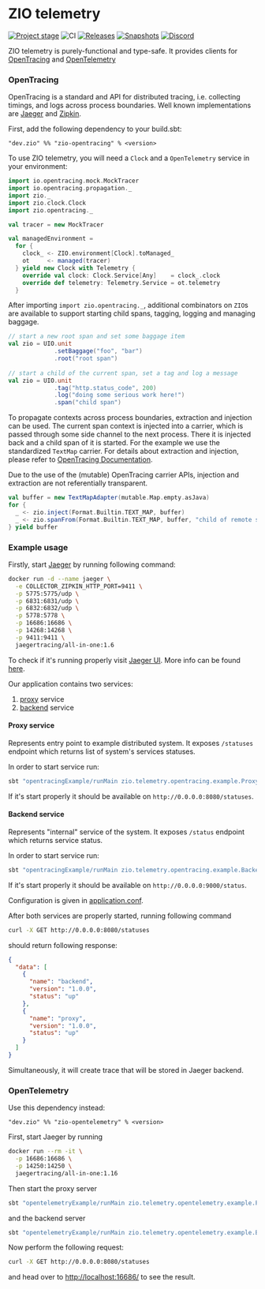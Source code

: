 # ZIO telemetry

[![Project stage][Stage]][Stage-Page]
![CI][Badge-CI]
[![Releases][Badge-SonatypeReleases]][Link-SonatypeReleases]
[![Snapshots][Badge-SonatypeSnapshots]][Link-SonatypeSnapshots]
[![Discord][Badge-Discord]][Link-Discord]

ZIO telemetry is purely-functional and type-safe. It provides clients for [OpenTracing][open-tracing] and [OpenTelemetry][open-telemetry]

### OpenTracing

OpenTracing is a standard and API for distributed tracing, i.e. collecting timings,
and logs across process boundaries. Well known implementations are [Jaeger][jaeger]
and [Zipkin][zipkin].

First, add the following dependency to your build.sbt:
```
"dev.zio" %% "zio-opentracing" % <version>
```

To use ZIO telemetry, you will need a `Clock` and a `OpenTelemetry` service in your
environment:

```scala
import io.opentracing.mock.MockTracer
import io.opentracing.propagation._
import zio._
import zio.clock.Clock
import zio.opentracing._

val tracer = new MockTracer

val managedEnvironment = 
  for {
    clock_ <- ZIO.environment[Clock].toManaged_
    ot     <- managed(tracer)
  } yield new Clock with Telemetry {
    override val clock: Clock.Service[Any]    = clock_.clock
    override def telemetry: Telemetry.Service = ot.telemetry
  }
```

After importing `import zio.opentracing._`, additional combinators
on `ZIO`s are available to support starting child spans, tagging, logging and
managing baggage.

```scala
// start a new root span and set some baggage item
val zio = UIO.unit
             .setBaggage("foo", "bar")
             .root("root span")
          
// start a child of the current span, set a tag and log a message
val zio = UIO.unit
             .tag("http.status_code", 200)
             .log("doing some serious work here!")
             .span("child span")
```

To propagate contexts across process boundaries, extraction and injection can be
used. The current span context is injected into a carrier, which is passed
through some side channel to the next process. There it is injected back and a
child span of it is started. For the example we use the standardized `TextMap`
carrier. For details about extraction and injection, please refer to 
[OpenTracing Documentation][otr-inject-extract]. 

Due to the use of the (mutable) OpenTracing carrier APIs, injection and extraction
are not referentially transparent.

```scala
val buffer = new TextMapAdapter(mutable.Map.empty.asJava)
for {
  _ <- zio.inject(Format.Builtin.TEXT_MAP, buffer)
  _ <- zio.spanFrom(Format.Builtin.TEXT_MAP, buffer, "child of remote span")
} yield buffer
```

### Example usage

Firstly, start [Jaeger][jaeger] by running following command:
```bash
docker run -d --name jaeger \
  -e COLLECTOR_ZIPKIN_HTTP_PORT=9411 \
  -p 5775:5775/udp \
  -p 6831:6831/udp \
  -p 6832:6832/udp \
  -p 5778:5778 \
  -p 16686:16686 \
  -p 14268:14268 \
  -p 9411:9411 \
  jaegertracing/all-in-one:1.6
``` 

To check if it's running properly visit [Jaeger UI](http://localhost:16686/).
More info can be found [here][jaeger-docker].

Our application contains two services:
 1. [proxy](./modules/example/src/main/scala/zio/telemetry/example/ProxyServer.scala) service
 2. [backend](./modules/example/src/main/scala/zio/telemetry/example/BackendServer.scala) service

#### Proxy service

Represents entry point to example distributed system. It exposes `/statuses` endpoint which returns list of system's services statuses.

In order to start service run:
```bash
sbt "opentracingExample/runMain zio.telemetry.opentracing.example.ProxyServer"
```

If it's start properly it should be available on `http://0.0.0.0:8080/statuses`.


#### Backend service

Represents "internal" service of the system. It exposes `/status` endpoint which returns service status.

In order to start service run:
```bash
sbt "opentracingExample/runMain zio.telemetry.opentracing.example.BackendServer"
```

If it's start properly it should be available on `http://0.0.0.0:9000/status`.

Configuration is given in [application.conf](./modules/example/src/main/resources/application.conf).

After both services are properly started, running following command
```bash
curl -X GET http://0.0.0.0:8080/statuses
```
should return following response:
```json
{
  "data": [
    {
      "name": "backend",
      "version": "1.0.0",
      "status": "up"
    },
    {
      "name": "proxy",
      "version": "1.0.0",
      "status": "up"
    }
  ]
}
```

Simultaneously, it will create trace that will be stored in Jaeger backend.

### OpenTelemetry

Use this dependency instead:
```
"dev.zio" %% "zio-opentelemetry" % <version>
```

First, start Jaeger by running
```bash
docker run --rm -it \
  -p 16686:16686 \
  -p 14250:14250 \
  jaegertracing/all-in-one:1.16
```

Then start the proxy server
```bash
sbt "opentelemetryExample/runMain zio.telemetry.opentelemetry.example.ProxyServer"
```
and the backend server

```bash
sbt "opentelemetryExample/runMain zio.telemetry.opentelemetry.example.BackendServer"
```
Now perform the following request:
```bash
curl -X GET http://0.0.0.0:8080/statuses
```
and head over to [http://localhost:16686/](http://localhost:16686/) to see the result.

[open-tracing]: https://opentracing.io/
[open-telemetry]: https://opentelemetry.io/
[otr-inject-extract]: https://opentracing.io/docs/overview/inject-extract/
[jaeger]: https://www.jaegertracing.io
[zipkin]: https://www.zipkin.io
[jaeger-docker]: https://www.jaegertracing.io/docs/1.6/getting-started/#all-in-one-docker-image
[Badge-CI]: https://github.com/zio/zio-telemetry/workflows/CI/badge.svg
[Badge-Discord]: https://img.shields.io/discord/629491597070827530?logo=discord 
[Badge-SonatypeReleases]: https://img.shields.io/nexus/r/https/oss.sonatype.org/dev.zio/zio-opentracing_2.12.svg "Sonatype Releases"
[Badge-SonatypeSnapshots]: https://img.shields.io/nexus/s/https/oss.sonatype.org/dev.zio/zio-opentracing_2.12.svg "Sonatype Snapshots"
[Link-Discord]: https://discord.gg/2ccFBr4
[Link-Circle]: https://circleci.com/gh/zio/zio-telemetry/tree/master
[Link-SonatypeReleases]: https://oss.sonatype.org/content/repositories/releases/dev/zio/zio-opentracing_2.12/ "Sonatype Releases"
[Link-SonatypeSnapshots]: https://oss.sonatype.org/content/repositories/snapshots/dev/zio/zio-opentracing_2.12/ "Sonatype Snapshots"
[Stage]: https://img.shields.io/badge/Project%20Stage-Production%20Ready-brightgreen.svg
[Stage-Page]: https://github.com/zio/zio/wiki/Project-Stages
